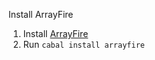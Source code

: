 Install ArrayFire
  1. Install [ArrayFire](https://arrayfire.com/download/)
  2. Run ```cabal install arrayfire```
  

